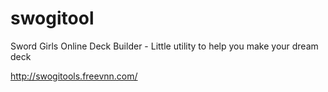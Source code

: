 # swogitool
Sword Girls Online Deck Builder - Little utility to help you make your dream deck

http://swogitools.freevnn.com/
